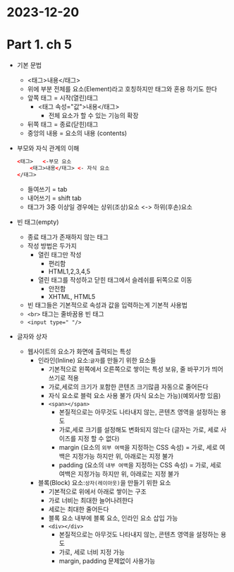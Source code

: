 # 2023-12-20
# Part 1. ch 5

- 기본 문법
  - <태그>내용</태그>
  - 위에 부분 전체를 요소(Element)라고 호칭하지만 태그와 혼용 하기도 한다
  - 앞쪽 태그 = 시작(열린)태그
    - <태그 속성="값">내용</태그>
      - 전체 요소가 할 수 있는 기능의 확장
  - 뒤쪽 태그 = 종료(닫힌)태그
  - 중앙의 내용 = 요소의 내용 (contents)

- 부모와 자식 관계의 이해
  ```html <- htmldms 
  <태그>   <-부모 요소 
      <태그>내용</태그> <- 자식 요소
  </태그>
  ```
  - 들여쓰기 = tab
  - 내어쓰기 = shift tab
  - 태그가 3중 이상일 경우에는 상위(조상)요소 <-> 하위(후손)요소

- 빈 태그(empty)
  - 종료 태그가 존재하지 않는 태그
  - 작성 방법은 두가지
    - 열린 태그만 작성
      - 편리함
      - HTML1,2,3,4,5
    - 열린 태그를 작성하고 닫힌 태그에서 슬레쉬를 뒤쪽으로 이동
      - 안전함
      - XHTML, HTML5
  - 빈 태그들은 기본적으로 속성과 값을 입력하는게 기본적 사용법
  - `<br>` 태그는 줄바꿈용 빈 태그
  - `<input type=" "/>`

- 글자와 상자
  - 웹사이트의 요소가 화면에 출력되는 특성
    - 인라인(Inline) 요소:`글자`를 만들기 위한 요소들
      - 기본적으로 왼쪽에서 오른쪽으로 쌓이는 특성 보유, 줄 바꾸기가 띄어쓰기로 적용
      - 가로,세로의 크기가 포함한 콘텐츠 크기많큼 자동으로 줄어든다
      - 자식 요소로 블럭 요소 사용 불가 (자식 요소는 가능)(예외사항 있음)
      - `<span></span>`
        - 본질적으로는 아무것도 나타내지 않는, 콘텐츠 영역을 설정하는 용도
        - 가로,세로 크기를 설정해도 변화되지 않는다 (글자는 가로, 세로 사이즈를 지정 할 수 없다)
        - margin (요소의 `외부 여백`을 지정하는 CSS 속성) = 가로, 세로 여백은 지정가능 하지만 위, 아래로는 지정 불가
        - padding (요소의 `내부 여백`을 지정하는 CSS 속성) = 가로, 세로 여백은 지정가능 하지만 위, 아래로는 지정 불가
    - 블록(Block) 요소:`상자(레이아웃)`을 만들기 위한 요소
      - 기본적으로 위에서 아래로 쌓이는 구조
      - 가로 너비는 최대한 늘어나려한다
      - 세로는 최대한 줄어든다
      - 블록 요소 내부에 블록 요소, 인라인 요소 삽입 가능
      - `<div></div>`
        - 본질적으로는 아무것도 나타내지 않는, 콘텐츠 영역을 설정하는 용도
        - 가로, 세로 너비 지정 가능
        - margin, padding 문제없이 사용가능

